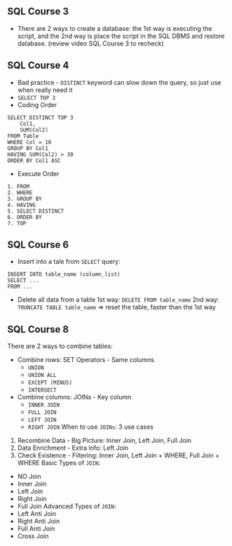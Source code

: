 ## SQL Course 3
- There are 2 ways to create a database: the 1st way is executing the script, and the 2nd way is place the script in the SQL DBMS and restore database. (review video SQL Course 3 to recheck)
## SQL Course 4
- Bad practice - `DISTINCT` keyword can slow down the query, so just use when really need it
- `SELECT TOP 3` 
- Coding Order
```
SELECT DISTINCT TOP 3
	Col1,
	SUM(Col2)
FROM Table
WHERE Col = 10
GROUP BY Col1
HAVING SUM(Col2) > 30
ORDER BY Col1 ASC
```
- Execute Order
```
1. FROM
2. WHERE
3. GROUP BY
4. HAVING
5. SELECT DISTINCT
6. ORDER BY
7. TOP
```
## SQL Course 6
- Insert into a tale from `SELECT` query: 
```
INSERT INTO table_name (column_list)
SELECT ...
FROM ...
```
- Delete all data from a table
1st way: `DELETE FROM table_name`
2nd way: `TRUNCATE TABLE table_name` => reset the table, faster than the 1st way
## SQL Course 8
There are 2 ways to combine tables:
- Combine rows: SET Operators - Same columns
	+ `UNION`
	+ `UNION ALL`
	+ `EXCEPT (MINUS)`
	+ `INTERSECT`
- Combine columns: JOINs - Key column
	- `INNER JOIN`
	- `FULL JOIN`
	- `LEFT JOIN`
	- `RIGHT JOIN`
When to use `JOINs`: 3 use cases
1. Recombine Data - Big Picture: Inner Join, Left Join, Full Join
2. Data Enrichment - Extra Info: Left Join
3. Check Existence - Filtering: Inner Join, Left Join + WHERE, Full Join + WHERE
Basic Types of `JOIN`:
- NO Join
- Inner Join
- Left Join
- Right Join
- Full Join
Advanced Types of `JOIN`:
- Left Anti Join
- Right Anti Join
- Full Anti Join
- Cross Join



